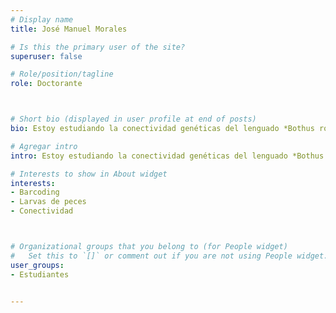 ```yaml
---
# Display name
title: José Manuel Morales

# Is this the primary user of the site?
superuser: false

# Role/position/tagline
role: Doctorante



# Short bio (displayed in user profile at end of posts)
bio: Estoy estudiando la conectividad genéticas del lenguado *Bothus robinsi* en el Golfo de México, utilizando RADseq

# Agregar intro
intro: Estoy estudiando la conectividad genéticas del lenguado *Bothus robinsi* en el Golfo de México, utilizando RADseq

# Interests to show in About widget
interests: 
- Barcoding
- Larvas de peces
- Conectividad



# Organizational groups that you belong to (for People widget)
#   Set this to `[]` or comment out if you are not using People widget.
user_groups:
- Estudiantes


---
```


